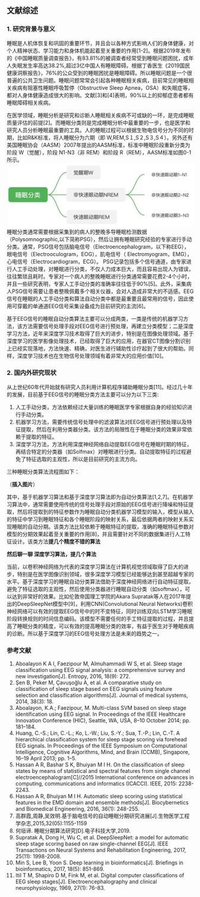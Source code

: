 ## 文献综述
### 1. 研究背景与意义
睡眠是人机体恢复和巩固的重要环节，并且会以各种方式影响人们的身体健康，对个人精神状态、学习能力和身体机能起着至关重要的作用[1-2]。根据2019年发布的《中国睡眠质量调查报告》，有83.81%的被调查者经常受到睡眠问题困扰，成年人失眠发生率高达38.2%,超过3亿中国人有睡眠障碍。根据丁香医生《2019国民健康洞察报告》，76%的公众受到的睡眠困扰是睡眠障碍。所以睡眠问题是一个很普遍的公共卫生问题。睡眠问题常常会引起各种睡眠相关疾病，目前常见的睡眠相关疾病有阻塞性睡眠呼吸暂停（Obstructive Sleep Apnea，OSA）和失眠症等，都对人身体健康造成很大的影响。文献[3]和[4]表明，90%以上的抑郁症患者都有睡眠障碍相关疾病。

在医学领域，睡眠分析是研究和诊断人睡眠相关疾病不可或缺的一环，是完成睡眠质量评估的前提[2]。而睡眠分类则是完成睡眠分析中最重要的一步，也是医学和研究人员分析睡眠最重要的工具。人的睡眠过程可以根据生物电信号分为不同的时期，比如R&K标准，将人睡眠分为六期（即 W,REM,S１,S２,S３,S４）。另外还有美国睡眠协会（AASM）2007年提出的AASM标准，标准中睡眠阶段重新分类为阶段 W（觉醒），阶段 N1-N3（非 REM）和阶段 R（REM），AASM标准如图0-1所示。
![图0-1:AASM睡眠分期](img/pic1_SleepStage.png)
睡眠分类通常需要根据采集到的病人的整晚多导睡眠检测数据（Polysomnographic,以下简称PSG），然后让拥有睡眠研究经验的专家进行手动分类。通常，PSG信号包括脑电信号（Electroencephalogram，以下称EEG），眼电信号（Electrooculogram，EOG），肌电信号（ Electromyogram，EMG），心电信号（Electrocardiogram，ECG）。 PSG记录包括多个信号通道，由专家进行人工手动处理，对睡眠进行分类，不仅人力成本巨大，而且容易出现人为错误，往往繁琐且耗时。专家对一个病人的整晚睡眠进行分类通常需要花费2-4个小时，并且一些研究表明，专家人工手动分类的准确率往往低于90%[5]。此外，采集病人PSG信号需要让患者整晚佩戴多个相关仪器，会对人造成非常大的不适感。EEG信号在睡眠的人工手动分类和算法自动分类中都是最重要且最常用的信号，因此使用可穿戴的单通道EEG信号采集设备成为目前研究的主流[6]。

基于EEG信号的睡眠自动分类算法主要可以分成两类，一类是传统的机器学习方法，该方法需要信号处理手段对EEG信号进行预处理，再建立分类模型；二是深度学习方法，近年来深度学习技术取得了巨大的进步，特别是在图像处理领域。基于深度学习的医学影像处理技术，已经取得了巨大的应用，在器官CT图像分割识别上已经实现落地，方法快速、精确，对医生进行辅助性诊疗起到了很大的帮助。同样，深度学习技术也在生物信号处理领域有着非常大的应用价值[10]。


### 2. 国内外研究现状

从上世纪60年代开始就有研究人员利用计算机程序辅助睡眠分类[11]。经过几十年的发展，目前基于EEG信号的睡眠分类方法主要可以分为以下三类:

1. 人工手动分类，方法依赖经过大量训练的睡眠医学专家根据自身的经验知识进行手动分类。
2. 机器学习方法，需要传统信号处理中的滤波算法对EEG信号进行预处理以及特征提取，然后在利用分类器分类。该方法的局限性在于睡眠分类的效果非常依赖于提取的特征。
3. 深度学习方法，方法利用深度神经网络自动提取EEG信号在睡眠时期的特征，再结合特定的分类器（如Solfmax）对睡眠进行分类。自动提取特征的过程避免了特征选取的主观性，所以是目前研究的主流方向。

三种睡眠分类算法流程图如下：

（**插入图片**）

其中，基于机器学习算法和基于深度学习算法即为自动分类算法[1,2,7]。在机器学习算法中，通常需要使用传统的信号处理手段对原始的EEG信号进行降噪和特征提取，然后将提取到的特征参数作为睡眠自动分类机器学习模型的输入，模型从输入的特征中学习到睡眠特征和各个睡眠阶段的映射关系，最后依据两者的映射关系实现睡眠的自动分期。该类方法比较依赖于睡眠特征的提取，准确的睡眠特征参数对模型的分期效果起着至关重要的作用[8]，并且需要针对不同的数据集进行人工特征设计。该类方法**提几个精度不错的算法**

**然后聊一聊 深度学习算法，提几个算法**

当前，以卷积神经网络为代表的深度学习算法在计算机视觉领域取得了巨大的进步，特别是在医学图像识别领域，很多深度学习模型已经能够达到甚至超越专家的水平。基于深度学习的睡眠自动分类算法借助于深度神经网络进行自动特征提取，避免了特征选取的主观性，然后使用分类器进行睡眠自动分类（如softmax），可以达到非常好的效果。比如伦敦帝国理工学院的Akara Supratak等人在2017年提出的DeepSleepNet模型中[9]，利用CNN(Convolutional Neural Networks)卷积神经网络可以有效的提取EEG信号中的时不变特征，同时训练双向LSTM学习睡眠阶段转换规则的时间信息编码。该模型不需要任何的手工特征提取的过程，并且提高了睡眠分类的精度，可以有效的提高睡眠分类的效率，有益于医生对于睡眠疾病的诊断。所以基于深度学习的EEG信号处理方法是未来的趋势之一。

### 参考文献
1. Aboalayon K A I, Faezipour M, Almuhammadi W S, et al. Sleep stage classification using EEG signal analysis: a comprehensive survey and new investigation[J]. Entropy, 2016, 18(9): 272.
2. Şen B, Peker M, Çavuşoğlu A, et al. A comparative study on classification of sleep stage based on EEG signals using feature selection and classification algorithms[J]. Journal of medical systems, 2014, 38(3): 18.
3. Aboalayon, K.A.; Faezipour, M. Multi-class SVM based on sleep stage identification using EEG signal. In Proceedings of the IEEE Healthcare Innovation Conference (HIC), Seattle, WA, USA, 8–10 October 2014; pp. 181–184.
4. Huang, C.-S.; Lin, C.-L.; Ko, L.-W.; Liu, S.-Y.; Sua, T.-P.; Lin, C.-T. A hierarchical classification system for sleep stage scoring via forehead EEG signals. In Proceedings of the IEEE Symposium on Computational Intelligence, Cognitive Algorithms, Mind, and Brain (CCMB), Singapore, 16–19 April 2013; pp. 1–5.
5. Hassan A R, Bashar S K, Bhuiyan M I H. On the classification of sleep states by means of statistical and spectral features from single channel electroencephalogram[C]//2015 International conference on advances in computing, communications and informatics (ICACCI). IEEE, 2015: 2238-2243.
6. Hassan A R, Bhuiyan M I H. Automatic sleep scoring using statistical features in the EMD domain and ensemble methods[J]. Biocybernetics and Biomedical Engineering, 2016, 36(1): 248-255.
7. 高群霞,周静,吴效明.基于脑电信号的自动睡眠分期研究进展[J].生物医学工程学杂志,2015,32(05):1155-1159
8. 何垣谛. 睡眠分期算法研究[D].电子科技大学,2019.
9. Supratak A, Dong H, Wu C, et al. DeepSleepNet: a model for automatic sleep stage scoring based on raw single-channel EEG[J]. IEEE Transactions on Neural Systems and Rehabilitation Engineering, 2017, 25(11): 1998-2008.
10. Min S, Lee B, Yoon S. Deep learning in bioinformatics[J]. Briefings in bioinformatics, 2017, 18(5): 851-869.
11. Itil T M, Shapiro D M, Fink M, et al. Digital computer classifications of EEG sleep stages[J]. Electroencephalography and clinical neurophysiology, 1969, 27(1): 76-83.